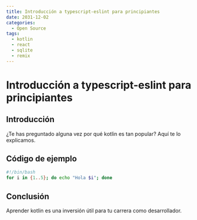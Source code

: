 ```yaml
---
title: Introducción a typescript-eslint para principiantes
date: 2031-12-02
categories:
  - Open Source
tags:
  - kotlin
  - react
  - sqlite
  - remix
---
```


# Introducción a typescript-eslint para principiantes

## Introducción

¿Te has preguntado alguna vez por qué kotlin es tan popular? Aquí te lo explicamos.

## Código de ejemplo

```bash
#!/bin/bash
for i in {1..5}; do echo "Hola $i"; done
```

## Conclusión

Aprender kotlin es una inversión útil para tu carrera como desarrollador.
